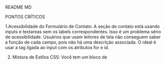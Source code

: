 README MD


PONTOS CRÍTICOS

 1.Acessibilidade do Formulário de Contato: A seção de contato está usando inputs e textareas sem os labels correspondentes. Isso é um problema sério de acessibilidade. Usuários que usam leitores de tela não conseguem saber a função de cada campo, pois não há uma         descrição associada. O ideal é usar a tag <label> ligada ao input com os atributos for e id.

2. Mistura de Estilos CSS: Você tem um bloco de <style> no <head> da página, que está definindo os estilos para a seção de contato. O ideal é que todos os estilos fiquem em um único arquivo .css (no seu caso, style.css). Isso facilita a manutenção, evita a duplicação de código e mantém a organização do projeto.

3. Navegação com Botões, em vez de Links: Para os itens do menu de navegação (Início, Filmes, Séries), você está usando botões (<button>). Semanticamente, um link (<a>) seria mais apropriado, pois o objetivo é navegar entre seções (mesmo que na mesma página). O uso de links é uma convenção que ajuda na usabilidade e na acessibilidade.

4. Chave da API Exposta: Sua chave da API do TMDb (API_KEY) está diretamente no arquivo JavaScript (ap.js). Isso representa um grande risco de segurança. Qualquer pessoa pode inspecionar o código do seu site e copiar a chave, podendo usá-la de forma indevida e gerar problemas ou custos para você. Para projetos em produção, a chave da API deve ser armazenada e acessada pelo lado do servidor.

5. Uso de IDs nos Elementos do Menu: Os botões de navegação, como #homeBtn, #moviesBtn, etc., estão usando id para serem manipulados no JavaScript. Uma prática mais escalável e flexível seria usar uma classe (por exemplo, class="nav-button") e depois buscar esses elementos no JS. Isso facilita se você quiser adicionar mais botões no futuro sem precisar criar um novo id para cada um.

6. Estilos CSS com Unidades Fixas (px): Vários elementos, como o input de busca e o movie-card, têm larguras definidas em pixels (px). Isso pode não se adaptar bem a telas de diferentes tamanhos. O ideal é usar unidades relativas como rem, em ou porcentagens para criar um layout mais responsivo e que se ajuste automaticamente a diferentes dispositivos.

7. Duplicação de Código JavaScript no HTML: Você tem um bloco <script> no final do seu arquivo HTML que controla o formulário de contato e o "scroll" da página. Todo o código JavaScript deve ser centralizado no arquivo externo (ap.js). Isso mantém a separação de responsabilidades e torna seu código mais organizado e fácil de dar manutenção.

8. Lógica de Filtro para Títulos e Imagens: A sua função filterValidMovies é boa, mas a lógica de checar movie.title ou movie.name e poster_path ou backdrop_path poderia ser otimizada. É uma boa prática, mas se a API sempre retornar um título em um campo específico, o filtro pode ser mais direto. O ideal é entender o padrão da API para ter um código mais conciso.

9. Hierarquia de Títulos (h1, h2): A tag <h1> deve ser usada uma única vez por página para representar o título principal. No seu código, "TMDb Clone" está como <h1>. O "Fale Conosco" está como <h2>, o que é correto. No entanto, se você tivesse mais de um <h1>, isso seria um problema de semântica e acessibilidade. É uma boa prática ter apenas um título principal por página.

10. Falta de Feedback Visual para o Formulário: Embora você tenha uma mensagem de sucesso que aparece, o formulário simplesmente desaparece e uma mensagem aparece. Uma experiência de usuário melhor seria mostrar um estado de carregamento enquanto a mensagem "é enviada" e, em seguida, exibir a mensagem de sucesso ou erro. Isso dá ao usuário a sensação de que a ação foi realmente processada.



















































